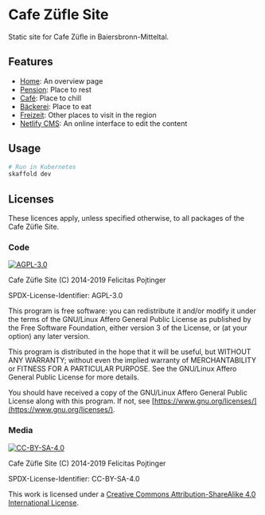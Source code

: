 # Cafe Züfle Site

Static site for Cafe Züfle in Baiersbronn-Mitteltal.

## Features

- [Home](./_pages/index.md): An overview page
- [Pension](./_pages/pension.md): Place to rest
- [Café](./_pages/cafe.md): Place to chill
- [Bäckerei](./_pages/baeckerei.md): Place to eat
- [Freizeit](./_pages/freizeit.md): Other places to visit in the region
- [Netlify CMS](./admin/config.yml): An online interface to edit the content

## Usage

```bash
# Run in Kubernetes
skaffold dev
```

## Licenses

These licences apply, unless specified otherwise, to all packages of the Cafe Züfle Site.

### Code

[![AGPL-3.0](https://www.gnu.org/graphics/agplv3-155x51.png)](./LICENSE.md)

Cafe Züfle Site (C) 2014-2019 Felicitas Pojtinger

SPDX-License-Identifier: AGPL-3.0

This program is free software: you can redistribute it and/or modify it under the terms of the GNU/Linux Affero General Public License as published by the Free Software Foundation, either version 3 of the License, or (at your option) any later version.

This program is distributed in the hope that it will be useful, but WITHOUT ANY WARRANTY; without even the implied warranty of MERCHANTABILITY or FITNESS FOR A PARTICULAR PURPOSE. See the GNU/Linux Affero General Public License for more details.

You should have received a copy of the GNU/Linux Affero General Public License along with this program. If not, see [https://www.gnu.org/licenses/](https://www.gnu.org/licenses/).

### Media

[![CC-BY-SA-4.0](https://licensebuttons.net/l/by-sa/4.0/88x31.png)](./LICENSE_MEDIA.md)

Cafe Züfle Site (C) 2014-2019 Felicitas Pojtinger

SPDX-License-Identifier: CC-BY-SA-4.0

This work is licensed under a [Creative Commons Attribution-ShareAlike 4.0 International License](https://creativecommons.org/licenses/by-sa/4.0/).
